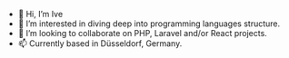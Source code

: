 - 👋 Hi, I’m Ive
- 👀 I’m interested in diving deep into programming languages structure.
- 💞️ I’m looking to collaborate on PHP, Laravel and/or React projects.
- 📫 Currently based in Düsseldorf, Germany. 
